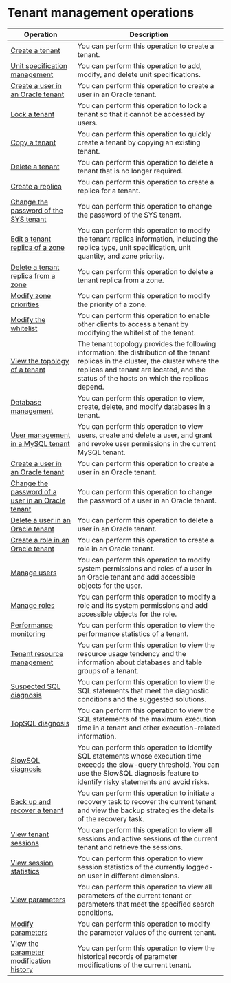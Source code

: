 Tenant management operations 
=================================================




|                                            Operation                                             |                                                                                                           Description                                                                                                            |
|--------------------------------------------------------------------------------------------------|----------------------------------------------------------------------------------------------------------------------------------------------------------------------------------------------------------------------------------|
| [Create a tenant](/en-US/3.ob-cloud-platform/5.manage-tenants/2.basic-tenant-operations/2.create-a-tenant-1.md)                                   | You can perform this operation to create a tenant.                                                                                                                                                                               |
| [Unit specification management](/en-US/3.ob-cloud-platform/5.manage-tenants/2.basic-tenant-operations/3.unit-specification-management.md)                     | You can perform this operation to add, modify, and delete unit specifications.                                                                                                                                                   |
| [Create a user in an Oracle tenant](/en-US/3.ob-cloud-platform/5.manage-tenants/2.basic-tenant-operations/4.create-an-oracle-tenant.md)                 | You can perform this operation to create a user in an Oracle tenant.                                                                                                                                                             |
| [Lock a tenant](/en-US/3.ob-cloud-platform/5.manage-tenants/2.basic-tenant-operations/5.locked-tenants.md)                                     | You can perform this operation to lock a tenant so that it cannot be accessed by users.                                                                                                                                          |
| [Copy a tenant](/en-US/3.ob-cloud-platform/5.manage-tenants/2.basic-tenant-operations/6.replication-tenant.md)                                     | You can perform this operation to quickly create a tenant by copying an existing tenant.                                                                                                                                         |
| [Delete a tenant](/en-US/3.ob-cloud-platform/5.manage-tenants/2.basic-tenant-operations/8.delete-a-tenant.md)                                   | You can perform this operation to delete a tenant that is no longer required.                                                                                                                                                    |
| [Create a replica](/en-US/3.ob-cloud-platform/5.manage-tenants/2.basic-tenant-operations/9.add-copy.md)                                  | You can perform this operation to create a replica for a tenant.                                                                                                                                                                 |
| [Change the password of the SYS tenant](/en-US/3.ob-cloud-platform/5.manage-tenants/2.basic-tenant-operations/10.modify-the-sys-tenant-password.md)             | You can perform this operation to change the password of the SYS tenant.                                                                                                                                                         |
| [Edit a tenant replica of a zone](/en-US/3.ob-cloud-platform/5.manage-tenants/2.basic-tenant-operations/11.edit-the-tenant-copy-in-the-zone.md)                   | You can perform this operation to modify the tenant replica information, including the replica type, unit specification, unit quantity, and zone priority.                                                                       |
| [Delete a tenant replica from a zone](/en-US/3.ob-cloud-platform/5.manage-tenants/2.basic-tenant-operations/12.delete-a-replica-of-a-tenant-in-a-private-zone.md)               | You can perform this operation to delete a tenant replica from a zone.                                                                                                                                                           |
| [Modify zone priorities](/en-US/3.ob-cloud-platform/5.manage-tenants/2.basic-tenant-operations/13.modify-a-zone-priority.md)                            | You can perform this operation to modify the priority of a zone.                                                                                                                                                                 |
| [Modify the whitelist](/en-US/3.ob-cloud-platform/5.manage-tenants/2.basic-tenant-operations/14.modify-whitelist.md)                              | You can perform this operation to enable other clients to access a tenant by modifying the whitelist of the tenant.                                                                                                              |
| [View the topology of a tenant](/en-US/3.ob-cloud-platform/5.manage-tenants/4.view-the-tenant-topology.md)                     | The tenant topology provides the following information: the distribution of the tenant replicas in the cluster, the cluster where the replicas and tenant are located, and the status of the hosts on which the replicas depend. |
| [Database management](/en-US/3.ob-cloud-platform/5.manage-tenants/5.database-management.md)                               | You can perform this operation to view, create, delete, and modify databases in a tenant.                                                                                                                                        |
| [User management in a MySQL tenant](/en-US/3.ob-cloud-platform/5.manage-tenants/6.mysql-tenant-user-management.md)                 | You can perform this operation to view users, create and delete a user, and grant and revoke user permissions in the current MySQL tenant.                                                                                       |
| [Create a user in an Oracle tenant](t2077860.md#topic-2077860)                 | You can perform this operation to create a user in an Oracle tenant.                                                                                                                                                             |
| [Change the password of a user in an Oracle tenant](t2077865.md#topic-2077865) | You can perform this operation to change the password of a user in an Oracle tenant.                                                                                                                                             |
| [Delete a user in an Oracle tenant](t2077866.md#topic-2077866)                 | You can perform this operation to delete a user in an Oracle tenant.                                                                                                                                                             |
| [Create a role in an Oracle tenant](t2077861.md#topic-2077861)                 | You can perform this operation to create a role in an Oracle tenant.                                                                                                                                                             |
| [Manage users](t2077870.md#topic-2077870)                                      | You can perform this operation to modify system permissions and roles of a user in an Oracle tenant and add accessible objects for the user.                                                                                     |
| [Manage roles](t2077867.md#topic-2077867)                                      | You can perform this operation to modify a role and its system permissions and add accessible objects for the role.                                                                                                              |
| [Performance monitoring](/en-US/3.ob-cloud-platform/5.manage-tenants/8.userguide-performance-monitoring.md)                            | You can perform this operation to view the performance statistics of a tenant.                                                                                                                                                   |
| [Tenant resource management](/en-US/3.ob-cloud-platform/5.manage-tenants/9.tenant-resource-management.md)                        | You can perform this operation to view the resource usage tendency and the information about databases and table groups of a tenant.                                                                                             |
| [Suspected SQL diagnosis](t2071790.md#topic-2071790)                           | You can perform this operation to view the SQL statements that meet the diagnostic conditions and the suggested solutions.                                                                                                       |
| [TopSQL diagnosis](/en-US/3.ob-cloud-platform/5.manage-tenants/10.sql-diagnostics/2.topsql-diagnostics.md)                                  | You can perform this operation to view the SQL statements of the maximum execution time in a tenant and other execution-related information.                                                                                     |
| [SlowSQL diagnosis](/en-US/3.ob-cloud-platform/5.manage-tenants/10.sql-diagnostics/3.slowsql-diagnostics.md)                                 | You can perform this operation to identify SQL statements whose execution time exceeds the slow-query threshold. You can use the SlowSQL diagnosis feature to identify risky statements and avoid risks.                         |
| [Back up and recover a tenant](t2009300.md#topic-2009300)                      | You can perform this operation to initiate a recovery task to recover the current tenant and view the backup strategies the details of the recovery task.                                                                        |
| [View tenant sessions](/en-US/3.ob-cloud-platform/5.manage-tenants/11.session-management/2.manage-tenant-sessions.md)                              | You can perform this operation to view all sessions and active sessions of the current tenant and retrieve the sessions.                                                                                                         |
| [View session statistics](/en-US/3.ob-cloud-platform/5.manage-tenants/11.session-management/4.view-session-statistics.md)                           | You can perform this operation to view session statistics of the currently logged-on user in different dimensions.                                                                                                               |
| [View parameters](/en-US/3.ob-cloud-platform/5.manage-tenants/12.userguide-parameters/1.userguide-view-the-parameter-list.md)                                   | You can perform this operation to view all parameters of the current tenant or parameters that meet the specified search conditions.                                                                                             |
| [Modify parameters](/en-US/3.ob-cloud-platform/5.manage-tenants/12.userguide-parameters/2.userguide-modify-parameters.md)                                 | You can perform this operation to modify the parameter values of the current tenant.                                                                                                                                             |
| [View the parameter modification history](/en-US/3.ob-cloud-platform/5.manage-tenants/12.userguide-parameters/3.uerguide-view-parameter-modification-history.md)           | You can perform this operation to view the historical records of parameter modifications of the current tenant.                                                                                                                  |



